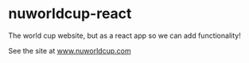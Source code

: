 # nuworldcup-react
The world cup website, but as a react app so we can add functionality!

See the site at www.nuworldcup.com
